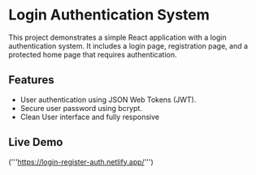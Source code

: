 # Login Authentication System

This project demonstrates a simple React application with a login authentication system. It includes a login page, registration page, and a protected home page that requires authentication.

## Features

- User authentication using JSON Web Tokens (JWT).
- Secure user password using bcrypt.
- Clean User interface and fully responsive

## Live Demo
('''https://login-register-auth.netlify.app/''')